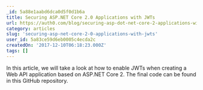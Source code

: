 ```yaml
---
_id: 5a88e1aabd6dca0d5f0d1b6a
title: Securing ASP.NET Core 2.0 Applications with JWTs
url: https://auth0.com/blog/securing-asp-dot-net-core-2-applications-with-jwts/
category: articles
slug: 'securing-asp-net-core-2-0-applications-with-jwts'
user_id: 5a83ce59d6eb0005c4ecda2c
createdOn: '2017-12-10T06:18:23.000Z'
tags: []
---
```


 In this article, we will take a look at how to enable JWTs when creating a Web API application based on ASP.NET Core 2. The final code can be found in this GitHub repository.
